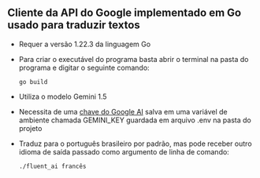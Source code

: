 ## Cliente da API do Google implementado em Go usado para traduzir textos
- Requer a versão 1.22.3 da linguagem Go
- Para criar o executável do programa basta abrir o terminal na pasta do programa e digitar o seguinte comando:

  ```
  go build
  ```
- Utiliza o modelo Gemini 1.5
- Necessita de uma [chave do Google AI](https://aistudio.google.com/app/apikey) salva em uma variável de ambiente chamada GEMINI_KEY guardada em arquivo .env na pasta do projeto
- Traduz para o português brasileiro por padrão, mas pode receber outro idioma de saída passado como argumento de linha de comando:

    ```
    ./fluent_ai francês
    ```
